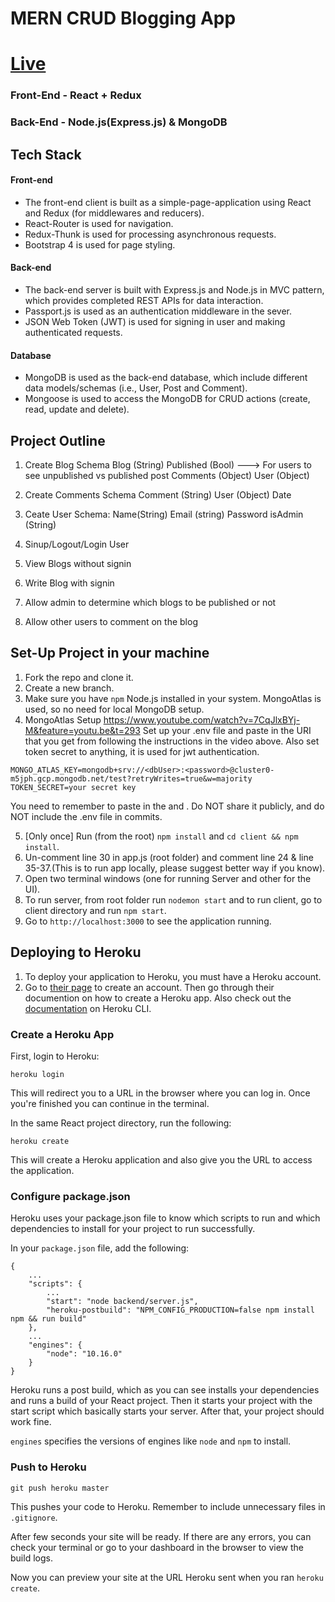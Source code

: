 # MERN CRUD Blogging App
# [Live](https://mernbloggingapp.herokuapp.com/)
### Front-End - React + Redux
### Back-End - Node.js(Express.js) & MongoDB

## Tech Stack

#### Front-end

* The front-end client is built as a simple-page-application using React and Redux (for middlewares and reducers).
* React-Router is used for navigation.
* Redux-Thunk is used for processing asynchronous requests.
* Bootstrap 4 is used for page styling.

#### Back-end

* The back-end server is built with Express.js and Node.js in MVC pattern, which provides completed REST APIs for data interaction.
* Passport.js is used as an authentication middleware in the sever.
* JSON Web Token (JWT) is used for signing in user and making authenticated requests.

#### Database

* MongoDB is used as the back-end database, which include different data models/schemas (i.e., User, Post and Comment).
* Mongoose is used to access the MongoDB for CRUD actions (create, read, update and delete).

## Project Outline

1. Create Blog Schema
    Blog (String)
    Published (Bool) ---> For users to see unpublished vs published post
    Comments (Object)
    User (Object)

2. Create Comments Schema
    Comment (String)
    User (Object)
    Date

3. Ceate User Schema:
    Name(String)
    Email (string)
    Password 
    isAdmin (String)

4. Sinup/Logout/Login User

5. View Blogs without signin

6. Write Blog with signin

7. Allow admin to determine which blogs to be published or not

8. Allow other users to comment on the blog

## Set-Up Project in your machine

1. Fork the repo and clone it.
2. Create a new branch.
3. Make sure you have `npm` Node.js installed in your system. MongoAtlas is used, so no need for local MongoDB setup.
4. MongoAtlas Setup
https://www.youtube.com/watch?v=7CqJlxBYj-M&feature=youtu.be&t=293
Set up your .env file and paste in the URI that you get from following the instructions in the video above. Also set token secret to anything, it is used for jwt authentication.

```
MONGO_ATLAS_KEY=mongodb+srv://<dbUser>:<password>@cluster0-m5jph.gcp.mongodb.net/test?retryWrites=true&w=majority
TOKEN_SECRET=your secret key
```
You need to remember to paste in the <dbUser> and <password>. Do NOT share it publicly, and do NOT include the .env file in commits.

5. [Only once] Run (from the root) `npm install` and `cd client && npm install`.
6. Un-comment line 30 in app.js (root folder) and comment line 24 & line 35-37.(This is to run app locally, please suggest better way if you know).
7. Open two terminal windows (one for running Server and other for the UI).
8. To run server, from root folder run `nodemon start` and to run client, go to client directory and run `npm start`.
9. Go to `http://localhost:3000` to see the application running.

## Deploying to Heroku[]()

1. To deploy your application to Heroku, you must have a Heroku account.
2. Go to [their page](https://www.heroku.com/) to create an account. Then go through their documention on how to create a Heroku app. Also check out the [documentation](https://devcenter.heroku.com/articles/heroku-cli) on Heroku CLI.

### Create a Heroku App
First, login to Heroku:

```
heroku login
```
This will redirect you to a URL in the browser where you can log in. Once you're finished you can continue in the terminal.

In the same React project directory, run the following:

```
heroku create
```

This will create a Heroku application and also give you the URL to access the application.

### Configure package.json

Heroku uses your package.json file to know which scripts to run and which dependencies to install for your project to run successfully.

In your `package.json` file, add the following:

```
{
    ...
    "scripts": {
        ...
        "start": "node backend/server.js",
        "heroku-postbuild": "NPM_CONFIG_PRODUCTION=false npm install npm && run build"
    },
    ...
    "engines": {
        "node": "10.16.0"
    }
}
```
Heroku runs a post build, which as you can see installs your dependencies and runs a build of your React project. Then it starts your project with the start script which basically starts your server. After that, your project should work fine.

`engines` specifies the versions of engines like `node` and `npm` to install.

### Push to Heroku

```
git push heroku master
```

This pushes your code to Heroku. Remember to include unnecessary files in `.gitignore`.

After few seconds your site will be ready. If there are any errors, you can check your terminal or go to your dashboard in the browser to view the build logs.

Now you can preview your site at the URL Heroku sent when you ran `heroku create`.



